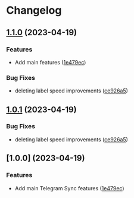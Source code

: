 # Changelog


## [1.1.0](https://github.com/soberhacker/obsidian-telegram-sync/compare/v1.0.1...1.1.0) (2023-04-19)


### Features

* Add main features ([1e479ec](https://github.com/soberhacker/obsidian-telegram-sync/commit/1e479ecffb9b4a9ad3414405e887c551cdffc67e))


### Bug Fixes

* deleting label speed improvements ([ce926a5](https://github.com/soberhacker/obsidian-telegram-sync/commit/ce926a554b1dfdf506681055fa216e695105f9f1))

## [1.0.1](https://github.com/soberhacker/obsidian-telegram-sync/compare/1.0.0...1.0.1) (2023-04-19)


### Bug Fixes

* deleting label speed improvements ([ce926a5](https://github.com/soberhacker/obsidian-telegram-sync/commit/ce926a554b1dfdf506681055fa216e695105f9f1))

## [1.0.0] (2023-04-19)


### Features

* Add main Telegram Sync features ([1e479ec](https://github.com/soberhacker/obsidian-telegram-sync/commit/1e479ecffb9b4a9ad3414405e887c551cdffc67e))
